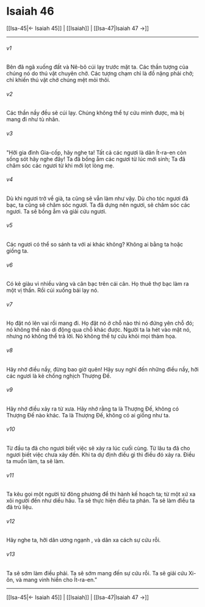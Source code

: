 # Isaiah 46

[[Isa-45|← Isaiah 45]] | [[Isaiah]] | [[Isa-47|Isaiah 47 →]]
***



###### v1 
Bên đã ngã xuống đất và Nê-bô cúi lạy trước mặt ta. Các thần tượng của chúng nó do thú vật chuyên chở. Các tượng chạm chỉ là đồ nặng phải chở; chỉ khiến thú vật chở chúng mệt mỏi thôi. 

###### v2 
Các thần nầy đều sẽ cúi lạy. Chúng không thể tự cứu mình được, mà bị mang đi như tù nhân. 

###### v3 
"Hỡi gia đình Gia-cốp, hãy nghe ta! Tất cả các ngươi là dân Ít-ra-en còn sống sót hãy nghe đây! Ta đã bồng ẵm các ngươi từ lúc mới sinh; Ta đã chăm sóc các ngươi từ khi mới lọt lòng mẹ. 

###### v4 
Dù khi ngươi trở về già, ta cũng sẽ vẫn làm như vậy. Dù cho tóc ngươi đã bạc, ta cũng sẽ chăm sóc ngươi. Ta đã dựng nên ngươi, sẽ chăm sóc các ngươi. Ta sẽ bồng ẵm và giải cứu ngươi. 

###### v5 
Các ngươi có thể so sánh ta với ai khác không? Không ai bằng ta hoặc giống ta. 

###### v6 
Có kẻ giàu vì nhiều vàng và cân bạc trên cái cân. Họ thuê thợ bạc làm ra một vị thần. Rồi cúi xuống bái lạy nó. 

###### v7 
Họ đặt nó lên vai rồi mang đi. Họ đặt nó ở chỗ nào thì nó đứng yên chỗ đó; nó không thể nào di động qua chỗ khác được. Người ta la hét vào mặt nó, nhưng nó không thể trả lời. Nó không thể tự cứu khỏi mọi thảm họa. 

###### v8 
Hãy nhớ điều nầy, đừng bao giờ quên! Hãy suy nghĩ đến những điều nầy, hỡi các ngươi là kẻ chống nghịch Thượng Đế. 

###### v9 
Hãy nhớ điều xảy ra từ xưa. Hãy nhớ rằng ta là Thượng Đế, không có Thượng Đế nào khác. Ta là Thượng Đế, không có ai giống như ta. 

###### v10 
Từ đầu ta đã cho ngươi biết việc sẽ xảy ra lúc cuối cùng. Từ lâu ta đã cho ngươi biết việc chưa xảy đến. Khi ta dự định điều gì thì điều đó xảy ra. Điều ta muốn làm, ta sẽ làm. 

###### v11 
Ta kêu gọi một người từ đông phương để thi hành kế hoạch ta; từ một xứ xa xôi người đến như diều hâu. Ta sẽ thực hiện điều ta phán. Ta sẽ làm điều ta đã trù liệu. 

###### v12 
Hãy nghe ta, hỡi dân ương ngạnh , và dân xa cách sự cứu rỗi. 

###### v13 
Ta sẽ sớm làm điều phải. Ta sẽ sớm mang đến sự cứu rỗi. Ta sẽ giải cứu Xi-ôn, và mang vinh hiển cho Ít-ra-en."

***
[[Isa-45|← Isaiah 45]] | [[Isaiah]] | [[Isa-47|Isaiah 47 →]]
